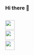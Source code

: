 ### Hi there 👋   ###


<code> <img src="https://www.pngkey.com/png/detail/522-5227440_javascript-icon-graphic-design.png" width="30"/></code>
<code> <img src="https://cdn-icons-png.flaticon.com/512/121/121537.png" width="30"/></code>
<code> <img src="https://www.pngkey.com/png/detail/522-5227440_javascript-icon-graphic-design.png" width="30"/></code>
